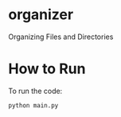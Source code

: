 # organizer
Organizing Files and Directories

# How to Run
To run the code:

```bash
python main.py
```
